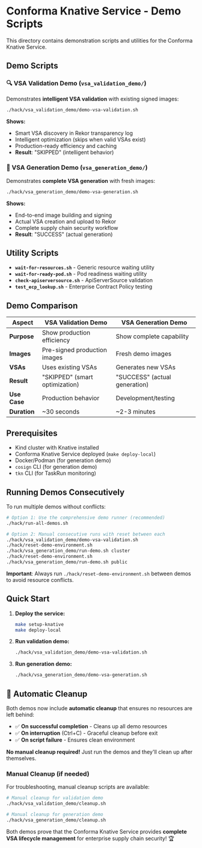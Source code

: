 # Conforma Knative Service - Demo Scripts

This directory contains demonstration scripts and utilities for the Conforma Knative Service.

## Demo Scripts

### 🔍 VSA Validation Demo (`vsa_validation_demo/`)

Demonstrates **intelligent VSA validation** with existing signed images:

```bash
./hack/vsa_validation_demo/demo-vsa-validation.sh
```

**Shows:**
- Smart VSA discovery in Rekor transparency log
- Intelligent optimization (skips when valid VSAs exist)
- Production-ready efficiency and caching
- **Result**: "SKIPPED" (intelligent behavior)

### 🚀 VSA Generation Demo (`vsa_generation_demo/`)

Demonstrates **complete VSA generation** with fresh images:

```bash
./hack/vsa_generation_demo/demo-vsa-generation.sh
```

**Shows:**
- End-to-end image building and signing
- Actual VSA creation and upload to Rekor
- Complete supply chain security workflow
- **Result**: "SUCCESS" (actual generation)

## Utility Scripts

- **`wait-for-resources.sh`** - Generic resource waiting utility
- **`wait-for-ready-pod.sh`** - Pod readiness waiting utility
- **`check-apiserversource.sh`** - ApiServerSource validation
- **`test_ecp_lookup.sh`** - Enterprise Contract Policy testing

## Demo Comparison

| Aspect | VSA Validation Demo | VSA Generation Demo |
|--------|-------------------|-------------------|
| **Purpose** | Show production efficiency | Show complete capability |
| **Images** | Pre-signed production images | Fresh demo images |
| **VSAs** | Uses existing VSAs | Generates new VSAs |
| **Result** | "SKIPPED" (smart optimization) | "SUCCESS" (actual generation) |
| **Use Case** | Production behavior | Development/testing |
| **Duration** | ~30 seconds | ~2-3 minutes |

## Prerequisites

- Kind cluster with Knative installed
- Conforma Knative Service deployed (`make deploy-local`)
- Docker/Podman (for generation demo)
- `cosign` CLI (for generation demo)
- `tkn` CLI (for TaskRun monitoring)

## Running Demos Consecutively

To run multiple demos without conflicts:

```bash
# Option 1: Use the comprehensive demo runner (recommended)
./hack/run-all-demos.sh

# Option 2: Manual consecutive runs with reset between each
./hack/vsa_validation_demo/demo-vsa-validation.sh
./hack/reset-demo-environment.sh
./hack/vsa_generation_demo/run-demo.sh cluster
./hack/reset-demo-environment.sh
./hack/vsa_generation_demo/run-demo.sh public
```

**Important**: Always run `./hack/reset-demo-environment.sh` between demos to avoid resource conflicts.

## Quick Start

1. **Deploy the service:**
   ```bash
   make setup-knative
   make deploy-local
   ```

2. **Run validation demo:**
   ```bash
   ./hack/vsa_validation_demo/demo-vsa-validation.sh
   ```

3. **Run generation demo:**
   ```bash
   ./hack/vsa_generation_demo/demo-vsa-generation.sh
   ```

## 🧹 **Automatic Cleanup**

Both demos now include **automatic cleanup** that ensures no resources are left behind:

- ✅ **On successful completion** - Cleans up all demo resources
- ✅ **On interruption** (Ctrl+C) - Graceful cleanup before exit  
- ✅ **On script failure** - Ensures clean environment

**No manual cleanup required!** Just run the demos and they'll clean up after themselves.

### Manual Cleanup (if needed)

For troubleshooting, manual cleanup scripts are available:

```bash
# Manual cleanup for validation demo
./hack/vsa_validation_demo/cleanup.sh

# Manual cleanup for generation demo  
./hack/vsa_generation_demo/cleanup.sh
```

Both demos prove that the Conforma Knative Service provides **complete VSA lifecycle management** for enterprise supply chain security! 🏆
